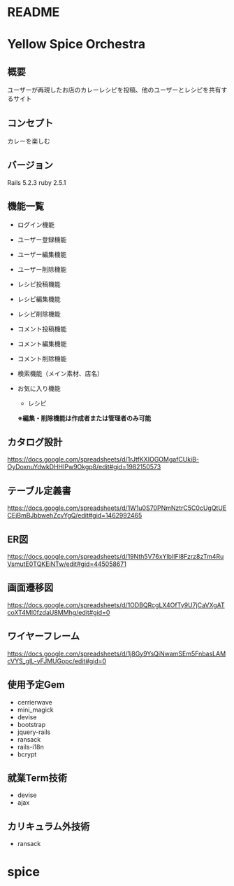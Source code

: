 # README

# Yellow Spice Orchestra

## 概要
ユーザーが再現したお店のカレーレシピを投稿、他のユーザーとレシピを共有するサイト

## コンセプト
カレーを楽しむ

## バージョン
Rails 5.2.3
ruby 2.5.1

## 機能一覧
- ログイン機能
- ユーザー登録機能
- ユーザー編集機能
- ユーザー削除機能
- レシピ投稿機能
- レシピ編集機能
- レシピ削除機能
- コメント投稿機能
- コメント編集機能
- コメント削除機能
- 検索機能（メイン素材、店名）
- お気に入り機能
    - レシピ

    **※編集・削除機能は作成者または管理者のみ可能**




## カタログ設計
https://docs.google.com/spreadsheets/d/1rJtfKXIOGOMgafCUkiB-OyDoxnuYdwkDHHIPw9Okgp8/edit#gid=1982150573

## テーブル定義書
https://docs.google.com/spreadsheets/d/1W1u0S70PNmNztrC5C0cUgQtUECEjBmBJbbwehZcvYgQ/edit#gid=1462992465

## ER図
https://docs.google.com/spreadsheets/d/19Nth5V76xYlbIlFl8Fzrz8zTm4RuVsmutE0TQKEiNTw/edit#gid=445058671

## 画面遷移図
https://docs.google.com/spreadsheets/d/1ODBQRcgLX4OfTy9U7jCaVXgATcoXT4MI0fzdaU8MMhg/edit#gid=0

## ワイヤーフレーム
https://docs.google.com/spreadsheets/d/1j8Gy9YsQiNwamSEm5FnbasLAMcVYS_glL-yFJMUGopc/edit#gid=0

## 使用予定Gem
 - cerrierwave
 - mini_magick
 - devise       
 - bootstrap
 - jquery-rails
 - ransack        
 - rails-i18n
 - bcrypt

## 就業Term技術
 - devise
 - ajax
## カリキュラム外技術
 - ransack
# spice
